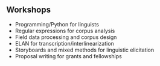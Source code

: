 
## Workshops

- Programming/Python for linguists
- Regular expressions for corpus analysis
- Field data processing and corpus design
- ELAN for transcription/interlinearization
- Storyboards and mixed methods for linguistic elicitation
- Proposal writing for grants and fellowships
